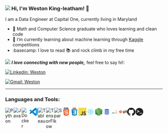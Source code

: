 ### <img src="https://media.giphy.com/media/mGcNjsfWAjY5AEZNw6/giphy.gif" width="50"> Hi, I'm Weston King-leatham! 👋
I am a Data Engineer at Capital One, currently living in Maryland

- :microscope: Math and Computer Science graduate who loves learning and clean code
- :seedling: I’m currently learning about machine learning through [Kaggle](https://www.kaggle.com/) competitions
- :basecamp: I love to read :books: and rock climb in my free time

[<img src="https://media.giphy.com/media/LnQjpWaON8nhr21vNW/giphy.gif" width="50">][linkedin] ***I love connecting with new people,*** feel free to say hi!:

[![Linkedin: Weston](https://img.shields.io/badge/-westonkl-blue?style=flat&logo=Linkedin&logoColor=white&link=https://www.linkedin.com/in/weston-king-leatham/)](https://www.linkedin.com/in/weston-king-leatham/)

[![Gmail: Weston](https://img.shields.io/badge/-westonkl-white?style=flat&logo=gmail&logoColor=red&link=westonkingl1@gmail.com)](mailto:westonkingl1@gmail.com)

-----

### Languages and Tools:

[<img align="left" alt="Python" width="26px" 
src="https://images-na.ssl-images-amazon.com/images/I/418CTRMn5SL._SR600%2C315_PIWhiteStrip%2CBottomLeft%2C0%2C35_SCLZZZZZZZ_FMpng_BG255%2C255%2C255.jpg" />][github]
[<img align="left" alt="Java" width="26px" 
src="https://upload.wikimedia.org/wikipedia/en/thumb/3/30/Java_programming_language_logo.svg/1200px-Java_programming_language_logo.svg.png" />][github]
[<img align="left" alt="Docker" width="26px" 
src="https://d1q6f0aelx0por.cloudfront.net/product-logos/03954517-6dba-47af-86a1-ccb1d8a1da33-docker-logo.png" />][github]
[<img align="left" alt="Visual Studio Code" width="26px" src="https://raw.githubusercontent.com/github/explore/80688e429a7d4ef2fca1e82350fe8e3517d3494d/topics/visual-studio-code/visual-studio-code.png" />][github]
[<img align="left" alt="Tableau" width="26px" src="https://analyticstraininghub.com/wp-content/uploads/2020/10/icon-tableau.png" />][github]
[<img align="left" alt="TensorFlow" width="26px" src="https://pbs.twimg.com/profile_images/1103339571977248768/FtFnqC38.png" />][github]
[<img align="left" alt="Spark" width="26px" src="https://upload.wikimedia.org/wikipedia/commons/thumb/f/f3/Apache_Spark_logo.svg/1200px-Apache_Spark_logo.svg.png" />][github]
[<img align="left" alt="HTML5" width="26px" src="https://raw.githubusercontent.com/github/explore/80688e429a7d4ef2fca1e82350fe8e3517d3494d/topics/html/html.png" />][github]
[<img align="left" alt="CSS3" width="26px" src="https://raw.githubusercontent.com/github/explore/80688e429a7d4ef2fca1e82350fe8e3517d3494d/topics/css/css.png" />][github]
[<img align="left" alt="JavaScript" width="26px" src="https://raw.githubusercontent.com/github/explore/80688e429a7d4ef2fca1e82350fe8e3517d3494d/topics/javascript/javascript.png" />][github]
[<img align="left" alt="React" width="26px" src="https://raw.githubusercontent.com/github/explore/80688e429a7d4ef2fca1e82350fe8e3517d3494d/topics/react/react.png" />][github]
[<img align="left" alt="Node.js" width="26px" src="https://raw.githubusercontent.com/github/explore/80688e429a7d4ef2fca1e82350fe8e3517d3494d/topics/nodejs/nodejs.png" />][github]
[<img align="left" alt="SQL" width="26px" src="https://raw.githubusercontent.com/github/explore/80688e429a7d4ef2fca1e82350fe8e3517d3494d/topics/sql/sql.png" />][github]
[<img align="left" alt="MySQL" width="26px" src="https://raw.githubusercontent.com/github/explore/80688e429a7d4ef2fca1e82350fe8e3517d3494d/topics/mysql/mysql.png" />][github]
[<img align="left" alt="Git" width="26px" src="https://raw.githubusercontent.com/github/explore/80688e429a7d4ef2fca1e82350fe8e3517d3494d/topics/git/git.png" />][github]
[<img align="left" alt="GitHub" width="26px" src="https://raw.githubusercontent.com/github/explore/78df643247d429f6cc873026c0622819ad797942/topics/github/github.png" />][github]
[<img align="left" alt="Terminal" width="26px" src="https://raw.githubusercontent.com/github/explore/80688e429a7d4ef2fca1e82350fe8e3517d3494d/topics/terminal/terminal.png" />][github]

[linkedin]: https://www.linkedin.com/in/weston-king-leatham/
[github]: https://github.com/WestonKing-Leatham
